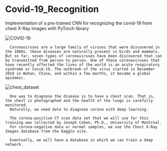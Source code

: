 # Covid-19_Recognition
Implementation of a pre-trained CNN for recognizing the covid-19 from chest X-Ray images with PyTorch library

![COVID-19](https://user-images.githubusercontent.com/85555218/127903018-7cd2ee42-7e15-4988-88ee-7ad6addfc347.png)

      Coronaviruses are a large family of viruses that were discovered in the 1960s. these diseases are naturally present in birds and mammals. But so far, seven types of coronaviruses have been discovered that can be transmitted from person to person. One of these coronaviruses that have recently affected the lives of the world is an acute respiratory syndrome or Covid-19. The outbreak of the virus started in December 2019 in Wuhan, China, and within a few months, it became a global epidemic.


![chest_dataset](https://user-images.githubusercontent.com/85555218/127903321-afd46702-a945-4d69-af17-01596cf4ff6d.png)

      One way to diagnose the disease is to have a chest scan. That is, the chest is photographed and the health of the lungs is carefully monitored.
      Naturally, we need data to diagnose corona with deep learning. 
      
      The corona-positive CT scan data set that we will use for this training was collected by Joseph Cohen, Ph.D., University of Montreal.
      For corona-negative data or normal samples, we use the Chest X-Ray Images database from the Kaggle site. 

      Eventually, we will have a database in which we can train a deep network.
